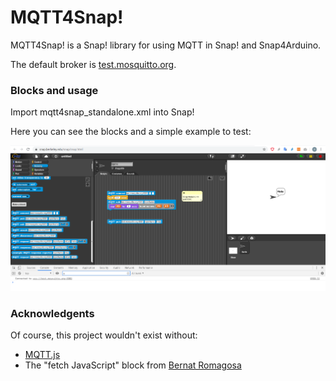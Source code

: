 # MQTT4Snap!

MQTT4Snap! is a Snap! library for using MQTT in Snap! and Snap4Arduino.

The default broker is  [test.mosquitto.org](http://www.mosquitto.org).

### Blocks and usage

Import  mqtt4snap_standalone.xml into Snap!

Here you can see the blocks and a simple example to test:

![Minimal example](mqtt4snap.png)
 
 
### Acknowledgents

Of course, this project wouldn't exist without:

- [MQTT.js](https://github.com/mqttjs)
- The "fetch JavaScript" block from [Bernat Romagosa](https://github.com/bromagosa)

